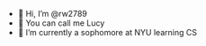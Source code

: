 - 👋 Hi, I’m @rw2789
- 🌱 You can call me Lucy
- 💞️ I’m currently a sophomore at NYU learning CS

<!---
rw2789/rw2789 is a ✨ special ✨ repository because its `README.md` (this file) appears on your GitHub profile.
You can click the Preview link to take a look at your changes.
--->
